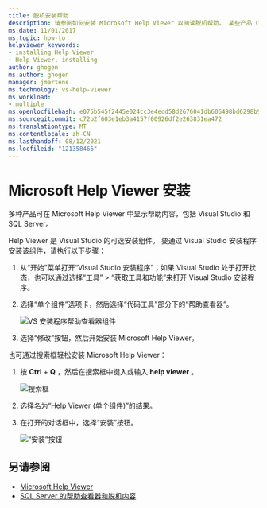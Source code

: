 ```yaml
---
title: 脱机安装帮助
description: 请参阅如何安装 Microsoft Help Viewer 以阅读脱机帮助。 某些产品（如 Visual Studio 和 SQL Server）使用帮助查看器提供帮助内容。
ms.date: 11/01/2017
ms.topic: how-to
helpviewer_keywords:
- installing Help Viewer
- Help Viewer, installing
author: ghogen
ms.author: ghogen
manager: jmartens
ms.technology: vs-help-viewer
ms.workload:
- multiple
ms.openlocfilehash: e075b545f2445e024cc3e4ecd58d2676041db606498bd6298b965b2723db1184
ms.sourcegitcommit: c72b2f603e1eb3a4157f00926df2e263831ea472
ms.translationtype: MT
ms.contentlocale: zh-CN
ms.lasthandoff: 08/12/2021
ms.locfileid: "121358466"
---
```

# <a name="microsoft-help-viewer-installation"></a>Microsoft Help Viewer 安装

多种产品可在 Microsoft Help Viewer 中显示帮助内容，包括 Visual Studio 和 SQL Server。

Help Viewer 是 Visual Studio 的可选安装组件。 要通过 Visual Studio 安装程序安装该组件，请执行以下步骤：

1. 从“开始”菜单打开“Visual Studio 安装程序”；如果 Visual Studio 处于打开状态，也可以通过选择“工具” > “获取工具和功能”来打开 Visual Studio 安装程序。

1. 选择“单个组件”选项卡，然后选择“代码工具”部分下的“帮助查看器”。

   ![VS 安装程序帮助查看器组件](media/installation/vs-installer.png)

1. 选择“修改”按钮，然后开始安装 Microsoft Help Viewer。

也可通过搜索框轻松安装 Microsoft Help Viewer：

1. 按 **Ctrl** + **Q** ，然后在搜索框中键入或输入 **help viewer** 。

   ![搜索框](media/installation/quick-launch.png)

1. 选择名为“Help Viewer (单个组件)”的结果。

1. 在打开的对话框中，选择“安装”按钮。

   ![“安装”按钮](media/installation/install.png)

## <a name="see-also"></a>另请参阅

- [Microsoft Help Viewer](../help-viewer/overview.md)
- [SQL Server 的帮助查看器和脱机内容](/sql/sql-server/sql-server-help-installation)